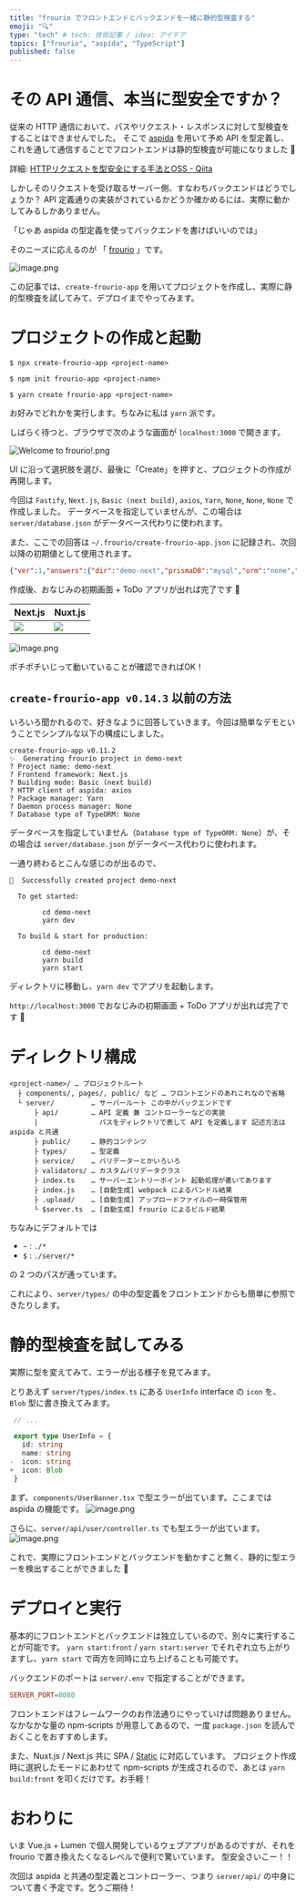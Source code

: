 ```yaml
---
title: "frourio でフロントエンドとバックエンドを一緒に静的型検査する"
emoji: "🔍"
type: "tech" # tech: 技術記事 / idea: アイデア
topics: ["frourio", "aspida", "TypeScript"]
published: false
---
```


# その API 通信、本当に型安全ですか？

従来の HTTP 通信において、パスやリクエスト・レスポンスに対して型検査をすることはできませんでした。
そこで [aspida](https://github.com/aspida/aspida) を用いて予め API を型定義し、これを通して通信することでフロントエンドは静的型検査が可能になりました :tada:

詳細: [HTTPリクエストを型安全にする手法とOSS \- Qiita](https://qiita.com/m_mitsuhide/items/68406158d35a14fa0aa2)

しかしそのリクエストを受け取るサーバー側、すなわちバックエンドはどうでしょうか？
API 定義通りの実装がされているかどうか確かめるには、実際に動かしてみるしかありません。

「じゃあ aspida の型定義を使ってバックエンドを書けばいいのでは」

そのニーズに応えるのが 「 [frourio](https://github.com/frouriojs/frourio) 」です。

![image.png](https://qiita-image-store.s3.ap-northeast-1.amazonaws.com/0/225023/5dcb40a9-47af-ffa8-8bbe-37bdec3ff044.png)

この記事では、`create-frourio-app` を用いてプロジェクトを作成し、実際に静的型検査を試してみて、デプロイまでやってみます。

# プロジェクトの作成と起動

```sh:Terminal
$ npx create-frourio-app <project-name>
```
```sh:Terminal
$ npm init frourio-app <project-name>
```
```sh:Terminal
$ yarn create frourio-app <project-name>
```

お好みでどれかを実行します。ちなみに私は `yarn` 派です。

しばらく待つと、ブラウザで次のような画面が `localhost:3000` で開きます。

![Welcome to frourio!.png](https://qiita-image-store.s3.ap-northeast-1.amazonaws.com/0/225023/89b840fb-7101-6d15-c95c-b9f9b1e5f5cc.png)

UI に沿って選択肢を選び、最後に「Create」を押すと、プロジェクトの作成が再開します。

今回は `Fastify`, `Next.js`, `Basic (next build)`, `axios`, `Yarn`, `None`, `None`, `None` で作成しました。
データベースを指定していませんが、この場合は `server/database.json` がデータベース代わりに使われます。

また、ここでの回答は `~/.frourio/create-frourio-app.json` に記録され、次回以降の初期値として使用されます。

```json
{"ver":1,"answers":{"dir":"demo-next","prismaDB":"mysql","orm":"none","server":"fastify","building":"basic"}}
```

作成後、おなじみの初期画面 + ToDo アプリが出れば完了です :tada:

| Next.js | Nuxt.js |
| --- | --- |
| ![](https://qiita-image-store.s3.ap-northeast-1.amazonaws.com/0/225023/89943c5d-1a97-fcbc-6979-1998b5c2b718.png) | ![](https://qiita-image-store.s3.ap-northeast-1.amazonaws.com/0/225023/3ec36776-45c8-0735-c4c8-abcff4775c19.png) |

![image.png](https://qiita-image-store.s3.ap-northeast-1.amazonaws.com/0/225023/17ddaf61-703e-816d-1ff9-17f038227d9d.png)

ポチポチいじって動いていることが確認できればOK！

## `create-frourio-app v0.14.3` 以前の方法

いろいろ聞かれるので、好きなように回答していきます。今回は簡単なデモということでシンプルな以下の構成にしました。

```:Terminal
create-frourio-app v0.11.2
✨  Generating frourio project in demo-next
? Project name: demo-next
? Frontend framework: Next.js
? Building mode: Basic (next build)
? HTTP client of aspida: axios
? Package manager: Yarn
? Daemon process manager: None
? Database type of TypeORM: None
```

データベースを指定していません（`Database type of TypeORM: None`）が、その場合は `server/database.json` がデータベース代わりに使われます。

一通り終わるとこんな感じのが出るので、

```:Terminal
🎉  Successfully created project demo-next

  To get started:

        cd demo-next
        yarn dev

  To build & start for production:

        cd demo-next
        yarn build
        yarn start
```

ディレクトリに移動し、`yarn dev` でアプリを起動します。

`http://localhost:3000` でおなじみの初期画面 + ToDo アプリが出れば完了です 🎉

# ディレクトリ構成

```
<project-name>/ … プロジェクトルート
  ├ components/, pages/, public/ など … フロントエンドのあれこれなので省略
  └ server/         … サーバールート この中がバックエンドです
      ├ api/        … API 定義 兼 コントローラーなどの実装
      |               パスをディレクトリで表して API を定義します 記述方法は aspida と共通
      ├ public/     … 静的コンテンツ
      ├ types/      … 型定義
      ├ service/    … バリデーターとかいろいろ
      ├ validators/ … カスタムバリデータクラス
      ├ index.ts    … サーバーエントリーポイント 起動処理が書いてあります
      ├ index.js    … [自動生成] webpack によるバンドル結果
      ├ .upload/    … [自動生成] アップロードファイルの一時保管用
      └ $server.ts  … [自動生成] frourio によるビルド結果
```

ちなみにデフォルトでは

- `~` : `./*`
- `$` : `./server/*`

の 2 つのパスが通っています。

これにより、`server/types/` の中の型定義をフロントエンドからも簡単に参照できたりします。

# 静的型検査を試してみる

実際に型を変えてみて、エラーが出る様子を見てみます。

とりあえず `server/types/index.ts` にある `UserInfo` interface の `icon` を、`Blob` 型に書き換えてみます。

```diff:server/types/index.ts
 // ...

 export type UserInfo = {
   id: string
   name: string
-  icon: string
+  icon: Blob
 }
```

まず、`components/UserBanner.tsx` で型エラーが出ています。ここまでは aspida の機能です。
![image.png](https://qiita-image-store.s3.ap-northeast-1.amazonaws.com/0/225023/a8d624c5-a5b6-257f-a83b-e330d404b272.png)

さらに、`server/api/user/controller.ts` でも型エラーが出ています。
![image.png](https://qiita-image-store.s3.ap-northeast-1.amazonaws.com/0/225023/2dd171aa-aa8a-94a9-5134-db8aa826e0a1.png)

これで、実際にフロントエンドとバックエンドを動かすこと無く、静的に型エラーを検出することができました :tada:

# デプロイと実行

基本的にフロントエンドとバックエンドは独立しているので、別々に実行することが可能です。
`yarn start:front` / `yarn start:server` でそれぞれ立ち上がりますし、`yarn start` で両方を同時に立ち上げることも可能です。

バックエンドのポートは `server/.env` で指定することができます。

```conf
SERVER_PORT=8080
```

フロントエンドはフレームワークのお作法通りにやっていけば問題ありません。
なかなかな量の npm-scripts が用意してあるので、一度 `package.json` を読んでおくことをおすすめします。

また、Nuxt.js / Next.js 共に SPA / [Static](https://nextjs.org/docs/advanced-features/static-html-export) に対応しています。
プロジェクト作成時に選択したモードにあわせて npm-scripts が生成されるので、あとは `yarn build:front` を叩くだけです。お手軽！

# おわりに

いま Vue.js + Lumen で個人開発しているウェブアプリがあるのですが、それを frourio で置き換えたくなるレベルで便利で驚いています。
型安全さいこー！！

次回は aspida と共通の型定義とコントローラー、つまり `server/api/` の中身について書く予定です。乞うご期待！
